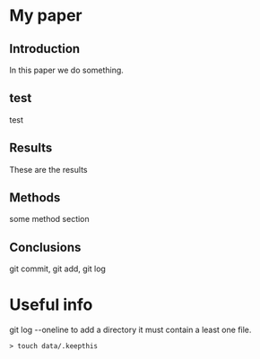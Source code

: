 # My paper

## Introduction

In this paper we do something.

## test
test

## Results
These are the results

## Methods
some  method section


## Conclusions

git commit, git add, git log


# Useful info
git log --oneline
to add a directory it must contain a least one file.
```
> touch data/.keepthis
```
